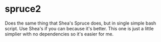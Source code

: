 # spruce2
Does the same thing that Shea's Spruce does, but in single simple bash script.  Use Shea's if you can because it's better.  This one is just a little simplier with no dependencies so it's easier for me.
